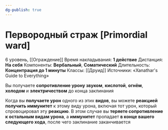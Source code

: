 ```yaml
---
dg-publish: true
---
```

# Первородный страж [Primordial ward]
6 уровень, [[Ограждение]]
Время накладывания: **1 действие**
Дистанция: **На себя**
Компоненты: **Вербальный**, **Соматический**
Длительность: **Концентрация до 1 минуты**
Классы: [[Друид]]
Источники: «Xanathar's Guide to Everything»

Вы получаете **сопротивление урону звуком**, **кислотой**, **огнём**, **холодом** и **электричеством** до конца заклинания

Когда вы **получаете урон** одного из этих **видов**, вы можете **реакцией получить иммунитет** к этому виду урона, включая тот урон, который спровоцировал эту **реакцию**. В этом случае вы **теряете сопротивление к остальным видам урона**, а **иммунитет** пропадает **в конце вашего следующего хода**, после чего заклинание заканчивается